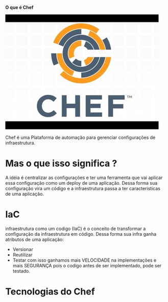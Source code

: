 __O que é Chef__

![Chef Logo](chef-logo.jpg)

Chef é uma Plataforma de automação para gerenciar configurações de infraestrutura.

# Mas o que isso significa ?

A idéia é centralizar as configurações e ter uma ferramenta que vai aplicar essa configuração como um deploy de uma aplicação. Dessa forma sua
configuração vira um código e a infraestrutura passa a ter caracteristicas de uma aplicação.

# IaC

infraestrutura como um codigo (IaC) é o conceito de transformar a configuração da infraestrutura em código. Dessa forma sua infra ganha atributos de uma aplicação:
 - Versionar
 - Reutilizar
 - Testar
 com isso ganhamos mais VELOCIDADE na implementações e mais SEGURANÇA pois o codigo antes de ser implementado, pode ser testado.

 # Tecnologias do Chef
